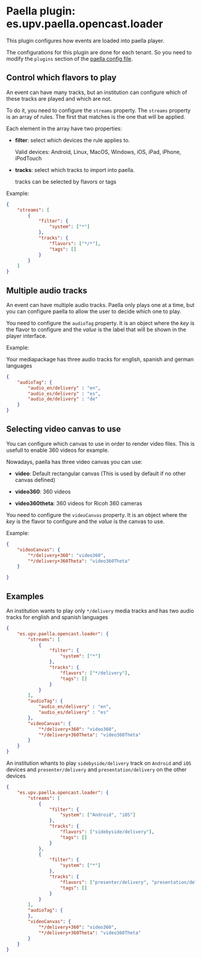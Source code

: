 Paella plugin: es.upv.paella.opencast.loader
============================================

This plugin configures how events are loaded into paella player.

The configurations for this plugin are done for each tenant. So you need to modify the `plugins`
section of the [paella config file](../configuration.md).


Control which flavors to play
-----------------------------

An event can have many tracks, but an institution can configure which of these tracks are played and which are not.

To do it, you need to configure the `streams` property. The `streams` property is an array of rules. The first that
matches is the one that will be applied.

Each element in the array have two properties:

- **filter**: select which devices the rule applies to.
    
    Valid devices: Android, Linux, MacOS, Windows, iOS, iPad, iPhone, iPodTouch

- **tracks**: select which tracks to import into paella.

    tracks can be selected by flavors or tags

Example:

```json
{
    "streams": [
        {
            "filter": {
                "system": ["*"]
            },
            "tracks": {
                "flavors": ["*/*"],
                "tags": []
            }
        }
    ]
}
```


Multiple audio tracks
---------------------

An event can have multiple audio tracks. Paella only plays one at a time, but you can configure paella 
to allow the user to decide which one to play. 

You need to configure the `audioTag` property. It is an object where the *key* is the flavor to configure
and the *value* is the label that will be shown in the player interface.

Example:

Your mediapackage has three audio tracks for english, spanish and german languages

```json
{
    "audioTag": {
        "audio_en/delivery" : "en",
        "audio_es/delivery" : "es",
        "audio_de/delivery" : "de"
    }
}
```


Selecting video canvas to use
-----------------------------

You can configure which canvas to use in order to render video files. This is usefull to enable 360 videos for example.

Nowadays, paella has three video canvas you can use:

- **video**: Default rectangular canvas (This is used by default if no other canvas defined)

- **video360**: 360 videos

- **video360theta**: 360 videos for Ricoh 360 cameras


You need to configure the `videoCanvas` property. It is an object where the *key* is the flavor to configure
and the *value* is the canvas to use.

Example:

```json
{
    "videoCanvas": {
        "*/delivery+360": "video360",
        "*/delivery+360Theta": "video360Theta"
    }

}
```


Examples
--------

An institution wants to play only `*/delivery` media tracks and has two audio tracks for 
english and spanish languages

```json
{
    "es.upv.paella.opencast.loader": {
        "streams": [
            {
                "filter": {
                    "system": ["*"]
                },
                "tracks": {
                    "flavors": ["*/delivery"],
                    "tags": []
                }
            }
        ],
        "audioTag": {
            "audio_en/delivery" : "en",
            "audio_es/delivery" : "es"
        },
        "videoCanvas": {
            "*/delivery+360": "video360",
            "*/delivery+360Theta": "video360Theta"
        }
    }    
}
```

An institution whants to play `sidebyside/delivery` track on `Android` and `iOS` devices 
and `presenter/delivery` and `presentation/delivery` on the other devices

```json
{
    "es.upv.paella.opencast.loader": {
        "streams": [
            {
                "filter": {
                    "system": ["Android", "iOS"]
                },
                "tracks": {
                    "flavors": ["sidebyside/delivery"],
                    "tags": []
                }
            },
            {
                "filter": {
                    "system": ["*"]
                },
                "tracks": {
                    "flavors": ["presenter/delivery", "presentation/delivery"],
                    "tags": []
                }
            }
        ],
        "audioTag": {
        },
        "videoCanvas": {
            "*/delivery+360": "video360",
            "*/delivery+360Theta": "video360Theta"
        }
    }    
}
```
